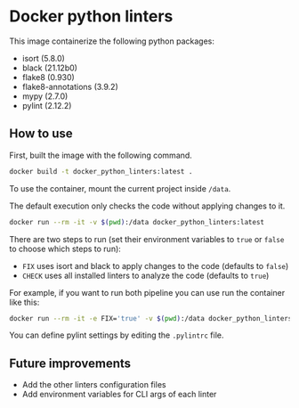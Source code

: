 # Docker python linters

This image containerize the following python packages:
- isort (5.8.0)
- black (21.12b0)
- flake8 (0.930)
- flake8-annotations (3.9.2)
- mypy (2.7.0)
- pylint (2.12.2)

## How to use

First, built the image with the following command.
```bash
docker build -t docker_python_linters:latest .
```

To use the container, mount the current project inside `/data`.

The default execution only checks the code without applying changes to it.
```bash
docker run --rm -it -v $(pwd):/data docker_python_linters:latest
```

There are two steps to run (set their environment variables to `true` or
`false` to choose which steps to run):
- `FIX` uses isort and black to apply changes to the code (defaults to `false`)
- `CHECK` uses all installed linters to analyze the code (defaults to `true`)

For example, if you want to run both pipeline you can use run the container
like this:
```bash
docker run --rm -it -e FIX='true' -v $(pwd):/data docker_python_linters:latest
```

You can define pylint settings by editing the `.pylintrc` file.

## Future improvements

- Add the other linters configuration files
- Add environment variables for CLI args of each linter